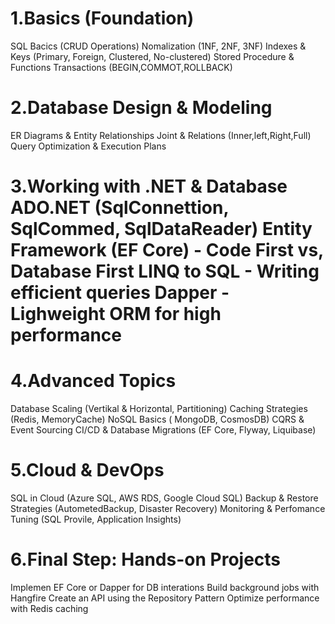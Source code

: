 # 1.Basics (Foundation)

SQL Bacics (CRUD Operations) Nomalization (1NF, 2NF, 3NF) Indexes & Keys (Primary, Foreign, Clustered, No-clustered) Stored Procedure & Functions Transactions (BEGIN,COMMOT,ROLLBACK) 

# 2.Database Design & Modeling 

ER Diagrams & Entity Relationships Joint & Relations (Inner,left,Right,Full) Query Optimization & Execution Plans

# 3.Working with .NET & Database ADO.NET (SqlConnettion, SqlCommed, SqlDataReader) Entity Framework (EF Core) - Code First vs, Database First LINQ to SQL - Writing efficient queries Dapper - Lighweight ORM for high performance 

# 4.Advanced Topics

Database Scaling (Vertikal & Horizontal, Partitioning) Caching Strategies (Redis, MemoryCache) NoSQL Basics ( MongoDB, CosmosDB) CQRS & Event Sourcing CI/CD & Database Migrations (EF Core, Flyway, Liquibase) 

# 5.Cloud & DevOps 

SQL in Cloud (Azure SQL, AWS RDS, Google Cloud SQL) Backup & Restore Strategies (AutometedBackup, Disaster Recovery) Monitoring & Perfomance Tuning (SQL Provile, Application Insights)

# 6.Final Step: Hands-on Projects 

Implemen EF Core or Dapper for DB interations Build background jobs with Hangfire Create an API using the Repository Pattern Optimize performance with Redis caching 



